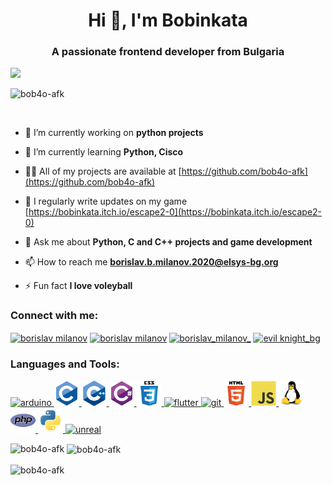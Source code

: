 <h1 align="center">Hi 👋, I'm Bobinkata</h1>
<h3 align="center">A passionate frontend developer from Bulgaria</h3>

<img src = "https://media0.giphy.com/headers/GitHub/w8ZJLtJbmuph.gif">

<p align="left"> <img src="https://komarev.com/ghpvc/?username=bob4o-afk&label=Profile%20views&color=0e75b6&style=flat" alt="bob4o-afk" /> </p>

<p align="left"> <a href="https://twitter.com/" target="blank"><img src="https://img.shields.io/twitter/follow/?logo=twitter&style=for-the-badge" alt="" /></a> </p>

- 🔭 I’m currently working on **python projects**

- 🌱 I’m currently learning **Python, Cisco**

- 👨‍💻 All of my projects are available at [https://github.com/bob4o-afk](https://github.com/bob4o-afk)

- 📝 I regularly write updates on my game [https://bobinkata.itch.io/escape2-0](https://bobinkata.itch.io/escape2-0)

- 💬 Ask me about **Python, C and C++ projects and game development**

- 📫 How to reach me **borislav.b.milanov.2020@elsys-bg.org**

- ⚡ Fun fact **I love voleyball**

<h3 align="left">Connect with me:</h3>
<p align="left">
<a href="https://www.linkedin.com/in/borislav-milanov-b2a941281/" target="blank"><img align="center" src="https://raw.githubusercontent.com/rahuldkjain/github-profile-readme-generator/master/src/images/icons/Social/linked-in-alt.svg" alt="borislav milanov" height="30" width="40" /></a>
<a href="https://fb.com/borislav milanov" target="blank"><img align="center" src="https://raw.githubusercontent.com/rahuldkjain/github-profile-readme-generator/master/src/images/icons/Social/facebook.svg" alt="borislav milanov" height="30" width="40" /></a>
<a href="https://instagram.com/borislav_milanov_" target="blank"><img align="center" src="https://raw.githubusercontent.com/rahuldkjain/github-profile-readme-generator/master/src/images/icons/Social/instagram.svg" alt="borislav_milanov_" height="30" width="40" /></a>
<a href="https://www.youtube.com/channel/UCQv-4pxNrQXSckXrC5eO9Cw" target="blank"><img align="center" src="https://raw.githubusercontent.com/rahuldkjain/github-profile-readme-generator/master/src/images/icons/Social/youtube.svg" alt="evil knight_bg" height="30" width="40" /></a>
</p>

<h3 align="left">Languages and Tools:</h3>
<p align="left"> <a href="https://www.arduino.cc/" target="_blank" rel="noreferrer"> <img src="https://cdn.worldvectorlogo.com/logos/arduino-1.svg" alt="arduino" width="40" height="40"/> </a> <a href="https://www.cprogramming.com/" target="_blank" rel="noreferrer"> <img src="https://raw.githubusercontent.com/devicons/devicon/master/icons/c/c-original.svg" alt="c" width="40" height="40"/> </a> <a href="https://www.w3schools.com/cpp/" target="_blank" rel="noreferrer"> <img src="https://raw.githubusercontent.com/devicons/devicon/master/icons/cplusplus/cplusplus-original.svg" alt="cplusplus" width="40" height="40"/> </a> <a href="https://www.w3schools.com/cs/" target="_blank" rel="noreferrer"> <img src="https://raw.githubusercontent.com/devicons/devicon/master/icons/csharp/csharp-original.svg" alt="csharp" width="40" height="40"/> </a> <a href="https://www.w3schools.com/css/" target="_blank" rel="noreferrer"> <img src="https://raw.githubusercontent.com/devicons/devicon/master/icons/css3/css3-original-wordmark.svg" alt="css3" width="40" height="40"/> </a> <a href="https://flutter.dev" target="_blank" rel="noreferrer"> <img src="https://www.vectorlogo.zone/logos/flutterio/flutterio-icon.svg" alt="flutter" width="40" height="40"/> </a> <a href="https://git-scm.com/" target="_blank" rel="noreferrer"> <img src="https://www.vectorlogo.zone/logos/git-scm/git-scm-icon.svg" alt="git" width="40" height="40"/> </a> <a href="https://www.w3.org/html/" target="_blank" rel="noreferrer"> <img src="https://raw.githubusercontent.com/devicons/devicon/master/icons/html5/html5-original-wordmark.svg" alt="html5" width="40" height="40"/> </a> <a href="https://developer.mozilla.org/en-US/docs/Web/JavaScript" target="_blank" rel="noreferrer"> <img src="https://raw.githubusercontent.com/devicons/devicon/master/icons/javascript/javascript-original.svg" alt="javascript" width="40" height="40"/> </a> <a href="https://www.linux.org/" target="_blank" rel="noreferrer"> <img src="https://raw.githubusercontent.com/devicons/devicon/master/icons/linux/linux-original.svg" alt="linux" width="40" height="40"/> </a> <a href="https://www.php.net" target="_blank" rel="noreferrer"> <img src="https://raw.githubusercontent.com/devicons/devicon/master/icons/php/php-original.svg" alt="php" width="40" height="40"/> </a> <a href="https://www.python.org" target="_blank" rel="noreferrer"> <img src="https://raw.githubusercontent.com/devicons/devicon/master/icons/python/python-original.svg" alt="python" width="40" height="40"/> </a> <a href="https://unrealengine.com/" target="_blank" rel="noreferrer"> <img src="https://raw.githubusercontent.com/kenangundogan/fontisto/036b7eca71aab1bef8e6a0518f7329f13ed62f6b/icons/svg/brand/unreal-engine.svg" alt="unreal" width="40" height="40"/> </a> </p>

<p><img align="left" src="https://github-readme-stats.vercel.app/api/top-langs?username=bob4o-afk&show_icons=true&locale=en&layout=compact" alt="bob4o-afk" /></p>

<p>&nbsp;<img align="center" src="https://github-readme-stats.vercel.app/api?username=bob4o-afk&show_icons=true&locale=en" alt="bob4o-afk" /></p>

<p><img align="center" src="https://github-readme-streak-stats.herokuapp.com/?user=bob4o-afk&" alt="bob4o-afk" /></p>
